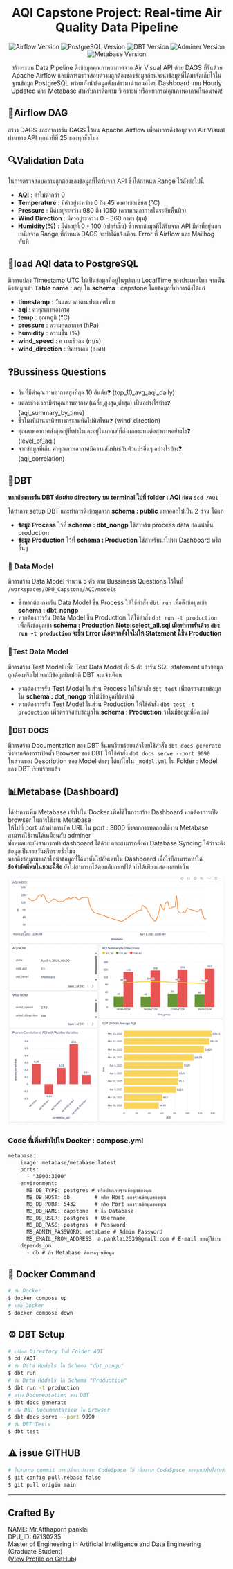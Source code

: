 <h1 align="center"> AQI Capstone Project: Real-time Air Quality Data Pipeline </h1>

<p align="center">
  <img src="https://img.shields.io/badge/Airflow-v2.10.4-blue" alt="Airflow Version">
  <img src="https://img.shields.io/badge/PostgreSQL-v14-green" alt="PostgreSQL Version">
  <img src="https://img.shields.io/badge/DBT-v1.9.3-orange" alt="DBT Version">
  <img src="https://img.shields.io/badge/Adminer-latest-purple" alt="Adminer Version">  
  <img src="https://img.shields.io/badge/Metabase-latest-red" alt="Metabase Version">
</p>
<p align="center">
   สร้างระบบ Data Pipeline ดึงข้อมูลคุณภาพอากาศจาก Air Visual API ด้วย DAGS ที่รันด้วย Apache Airflow และมีการตรวจสอบความถูกต้องของข้อมูลก่อนจะนำข้อมูลที่ได้มาจัดเก็บไว้ในฐานข้อมูล PostgreSQL พร้อมทั้งนำข้อมูลดังกล่าวมานำเสนอโดย Dashboard แบบ Hourly Updated ด้วย Metabase สำหรับการติดตาม วิเคราะห์ หรือพยากรณ์คุณภาพอากาศในอนาคต!
</p>

## 📡**Airflow DAG**
สร้าง DAGS และทำการรัน DAGS ไว้บน Apache Airflow เพื่อทำการดึงข้อมูลจาก Air Visual ผ่านทาง API ทุกนาทีที่ 25 ของทุกชั่วโมง

## 🔍**Validation Data**
ในการตรวจสอบความถูกต้องของข้อมูลที่ได้รับจาก API ซึ่งได้กำหนด Range ไว้ดังต่อไปนี้
-  **AQI** : ค่าไม่ต่ำกว่า 0
-  **Temperature** : มีค่าอยู่ระหว่าง 0 ถึง 45 องศาเซลเซียส (°C)
-  **Pressure** : มีค่าอยู่ระหว่าง 980 ถึง 1050 (ความกดอากาศในระดับพื้นผิว)
-  **Wind Direction** : มีค่าอยู่ระหว่าง 0 - 360 องศา (มุม)
-  **Humidity(%)** : มีค่าอยู่ที่ 0 - 100 (เปอร์เซ็น)
ซึ่งหากข้อมูลที่ได้รับจาก API มีค่าที่อยู่นอกเหนือจาก Range ที่กำหนด DAGS จะทำได้แจ้งเตือน Error ที่ Airflow และ Mailhog ทันที

## 📮**load AQI data to PostgreSQL**
มีการแปลง Timestamp UTC ให้เป็นข้อมูลที่อยู่ในรูปแบบ LocalTime ของประเทศไทย จากนั้นดึงข้อมูลเข้า **Table name** : aqi ใน **schema** : capstone โดยข้อมูลที่ทำการดึงได้แก่
-  **timestamp** : วันและเวลาตามประเทศไทย
-  **aqi** : ค่าคุณภาพอากาศ
-  **temp** : อุณหภูมิ (°C)
-  **pressure** : ความกดอากาศ (hPa)
-  **humidity** : ความชื้น (%)
-  **wind_speed** : ความเร็วลม (m/s)
-  **wind_direction** : ทิศทางลม (องศา)

## ❓**Bussiness Questions**
- วันที่มีค่าคุณภาพอากาศสูงที่สุด 10 อันดับ❓ (top_10_avg_aqi_daily)
- แต่ละช่วงเวลามีค่าคุณภาพอากาศ(เฉลี่ย,สูงสุด,ต่ำสุด) เป็นอย่างไรบ้าง❓ (aqi_summary_by_time)
- ชั่วโมงที่ผ่านมาทิศทางกระลมพัดไปทิศไหน❓ (wind_direction)
- คุณภาพอากาศล่าสุดอยู่ที่เท่าไรและอยู่ในเกณฑ์ที่ส่งผลกระทบต่อสุขภาพอย่างไร❓ (level_of_aqi)
- จากข้อมูลที่เก็บ ค่าคุณภาพอากาศมีความสัมพันธ์กับตัวแปรอื่นๆ อย่างไรบ้าง❓ (aqi_correlation)

## 🔧**DBT**

**หากต้องการรัน DBT ต้องย้าย directory บน terminal ไปที่ folder : AQI ก่อน**
`$cd /AQI`

ได้ทำการ setup DBT และทำการดึงข้อมูลจาก **schema : public** แยกออกไปเป็น 2 ส่วน ได้แก่
-  **ข้อมูล Process** ไว้ที่ **schema : dbt_nongp** ใช้สำหรับ process data ก่อนนำขึ้น production
-  **ข้อมูล Production** ไว้ที่ **schema : Production** ใช้สำหรับนำไปทำ Dashboard หรืออื่นๆ

### 📲 Data Model
มีการสร้าง Data Model  จำนวน 5 ตัว ตาม Bussiness Questions ไว้ในที่ `/workspaces/DPU_Capstone/AQI/models`
- ซึ่งหากต้องการรัน Data Model ขึ้น Process ให้ใช้คำสั่ง `dbt run` เพื่อดึงข้อมูลเข้า **schema : dbt_nongp** 
- หากต้องการรัน Data Model ขึ้น Production ให้ใช้คำสั่ง `dbt run -t production` เพื่อดึงข้อมูลเข้า **schema : Production** 
**Note:select_all.sql เมื่อทำการรันด้วย `dbt run -t production` จะขึ้น Error เนื่องจากตั้งใจไม่ให้ Statement นี้ขึ้น Production**
### 🔎Test Data Model
มีการสร้าง Test Model เพื่อ Test Data Model ทั้ง 5 ตัว ว่ารัน SQL statement แล้วข้อมูลถูกต้องหรือไม่ หากมีข้อมูลผิดปกติ DBT จะแจ้งเตือน
- หากต้องการรัน Test Model ในส่วน Process ให้ใช้คำสั่ง `dbt test` เพื่อตรวจสอบข้อมูลใน **schema : dbt_nongp** ว่าไม่มีข้อมูลที่ผิดปกติ
- หากต้องการรัน Test Model ในส่วน Production ให้ใช้คำสั่ง `dbt test -t production` เพื่อตรวจสอบข้อมูลใน **schema : Production** ว่าไม่มีข้อมูลที่ผิดปกติ
### 📑DBT DOCS
มีการสร้าง Documentation ของ DBT ขึ้นมาเรียบร้อยแล้วโดยใช้คำสั่ง `dbt docs generate`\
ซึ่งหากต้องการเปิดตั้ว Browser ของ DBT ให้ใช้คำสั่ง `dbt docs serve --port 9090`\
ในส่วนของ Description ของ Model ต่างๆ ได้แก้ไขใน `_model.yml` ใน Folder : Model ของ DBT เรียบร้อยแล้ว
## 📊**Metabase (Dashboard)**
ได้ทำการเพิ่ม Metabase เข้าไปใน Docker เพื่อใช้ในการสร้าง Dashboard หากต้องการเปิด browser ในการใช้งาน Metabase\
ให้ไปที่ port แล้วทำการเปิด URL ใน port : 3000 ซึ่งจากการทดลองใช้งาน Metabase สามารถใช้งานได้เหมือนกับ adminer\
ทั้งหมดและยังสามารถทำ dashboard ได้ด้วย และสามารถตั้งค่า Database Syncing ได้ว่าจะดึงข้อมูลเป็นรายวันหรือรายชั่วโมง\
หากดึงข้อมูลมาแล้วให้นำข้อมูลที่ได้มานั้นไปอัพเดทใน Dashboard เมื่อไรก็สามารถทำได้\
**ข้อจำกัดที่พบในขณะนี้คือ** ยังไม่สามารถโต้ตอบกับกราฟได้ ทำได้เพียงแสดงผลเท่านั้น


![**Dashboard**](Dashboard.png)

### Code ที่เพิ่มเข้าไปใน Docker : compose.yml
```
metabase:
    image: metabase/metabase:latest
    ports:
      - "3000:3000"
    environment:
      MB_DB_TYPE: postgres # หรือประเภทฐานข้อมูลของคุณ
      MB_DB_HOST: db        # หรือ Host ของฐานข้อมูลของคุณ
      MB_DB_PORT: 5432      # หรือ Port ของฐานข้อมูลของคุณ
      MB_DB_NAME: capstone  # ชื่อ Database
      MB_DB_USER: postgres  # Username
      MB_DB_PASS: postgres  # Password
      MB_ADMIN_PASSWORD: metabase # Admin Password
      MB_EMAIL_FROM_ADDRESS: a.panklai2539@gmail.com # E-mail ของผู้ใช้งาน
    depends_on:
      - db # ถ้า Metabase ต้องรอฐานข้อมูล
```

## 🐳 Docker Command
```bash
# รัน Docker
$ docker compose up
# หยุด Docker
$ docker compose down
```
## ⚙️ DBT Setup
```bash
# เปลี่ยน Directory ไปที่ Folder AQI
$ cd /AQI
# รัน Data Models ใน Schema "dbt_nongp"
$ dbt run
# รัน Data Models ใน Schema "Production"
$ dbt run -t production
# สร้าง Documentation ของ DBT
$ dbt docs generate
# เปิด DBT Documentation ใน Browser
$ dbt docs serve --port 9090
# รัน DBT Tests
$ dbt test
```
## ⚠️ issue GITHUB
```bash
# ไม่สามารถ commit การเปลี่ยนแปลงจาก CodeSpace ได้ เนื่องจาก CodeSpace ของคุณยังไม่ได้รับข้อมูลการเปลี่ยนแปลงล่าสุดจาก origin/main
$ git config pull.rebase false
$ git pull origin main
```

---

## Crafted By
NAME: Mr.Atthaporn panklai\
DPU_ID: 67130235\
Master of Engineering in Artificial Intelligence and Data Engineering (Graduate Student)\
([View Profile on GitHub](https://github.com/NongP39))